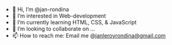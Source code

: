 - 👋 Hi, I’m @jan-rondina
- 👀 I’m interested in Web-development
- 🌱 I’m currently learning HTML, CSS, & JavaScript
- 💞️ I’m looking to collaborate on ...
- 📫 How to reach me: Email me @janleroyrondina@gmail.com

<!---
jan-rondina/jan-rondina is a ✨ special ✨ repository because its `README.md` (this file) appears on your GitHub profile.
You can click the Preview link to take a look at your changes.
--->
